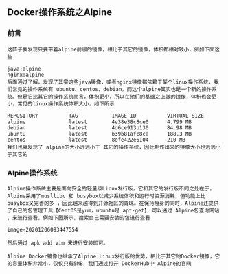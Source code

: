 ## Docker操作系统之Alpine

### 前言

    这阵子我发现只要带着alpine前缀的镜像，相比于其它的镜像，体积都相对较小，例如下面这些
    
    java:alpine
    nginx:alpine
    后面通过了解，发现了其实这些java镜像，或者nginx镜像都依赖于某个linux操作系统，我们常见的操作系统有 ubuntu、centos、debian。而这个alpine其实也是一个新的操作系统。但是它比其它的操作系统而言，体积更小，所以在他们的基础之上做的镜像，体积也会更小，常见的linux操作系统体积大小，如下所示
    
    REPOSITORY          TAG           IMAGE ID          VIRTUAL SIZE
    alpine              latest        4e38e38c8ce0      4.799 MB
    debian              latest        4d6ce913b130      84.98 MB
    ubuntu              latest        b39b81afc8ca      188.3 MB
    centos              latest        8efe422e6104      210 MB
    我们也就发现了 alpine的大小远远小于 其它的操作系统，因此制作出来的镜像大小也远远小于其它的

### Alpine操作系统

    Alpine操作系统主要是面向安全的轻量级Linux发行版，它和其它的发行版不同之处在于，Alpine采用了musllibc 和 busybox以减少系统体积和运行时资源消耗，但功能上比busybox又完善的多 ，因此越来越得到开源社区的青睐。在保持瘦身的同时，Alpine还提供了自己的包管理工具【CentOS是yum，ubuntu是 apt-get】，可以通过 Alpine包查询网站 ，来进行查看，例如下图所示，搜索自己需要安装的包进行查看
    
    image-20201206093447554
    
    然后通过 apk add vim 来进行安装即可。
    
    Alpine Docker镜像也继承了Alpine Linux发行版的优势，相比于其它的Docker镜像，它的容量体积非常小，仅仅只有5MB，我们通过打开 DockerHub中 Alpine的官网